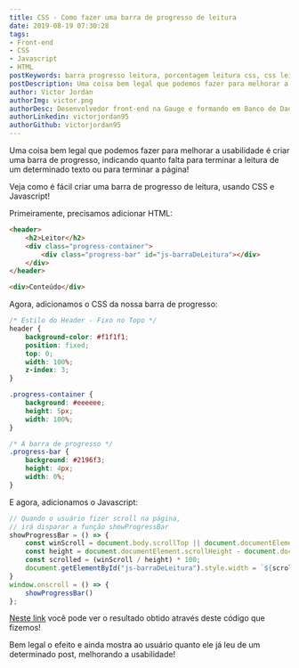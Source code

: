 ```yaml
---
title: CSS - Como fazer uma barra de progresso de leitura
date: 2019-08-19 07:30:28
tags:
- Front-end
- CSS
- Javascript
- HTML
postKeywords: barra progresso leitura, porcentagem leitura css, css leitura barra, barra, leitura, progresso, progressbar js, css barra
postDescription: Uma coisa bem legal que podemos fazer para melhorar a usabilidade é criar uma barra de progresso indicando quanto falta para terminar a leitura de um determinado ou terminar a página! Veja como é fácil criar uma barra de progresso de leitura, usando CSS e Javascript!
author: Victor Jordan
authorImg: victor.png
authorDesc: Desenvolvedor front-end na Gauge e formando em Banco de Dados pela Fatec, apaixonado por usabilidade, performance e UX!
authorLinkedin: victorjordan95
authorGithub: victorjordan95
---
```


Uma coisa bem legal que podemos fazer para melhorar a usabilidade
é criar uma barra de progresso, indicando quanto falta para 
terminar a leitura de um determinado texto ou para terminar a página!

Veja como é fácil criar uma barra de progresso de leitura,
usando CSS e Javascript!

<!-- more -->

Primeiramente, precisamos adicionar HTML:

```HTML
<header>
    <h2>Leitor</h2>
    <div class="progress-container">
        <div class="progress-bar" id="js-barraDeLeitura"></div>
    </div> 
</header>

<div>Conteúdo</div>
```

Agora, adicionamos o CSS da nossa barra de progresso:

```CSS
/* Estilo do Header - Fixo no Topo */
header {
    background-color: #f1f1f1;
    position: fixed;
    top: 0;
    width: 100%;
    z-index: 3;
}

.progress-container {
    background: #eeeeee;
    height: 5px;
    width: 100%;
}

/* A barra de progresso */
.progress-bar {
    background: #2196f3;
    height: 4px;
    width: 0%;
}
```

E agora, adicionamos o Javascript:

```javascript
// Quando o usuário fizer scroll na página, 
// irá disparar a função showProgressBar
showProgressBar = () => {
    const winScroll = document.body.scrollTop || document.documentElement.scrollTop;
    const height = document.documentElement.scrollHeight - document.documentElement.clientHeight;
    const scrolled = (winScroll / height) * 100;
    document.getElementById("js-barraDeLeitura").style.width = `${scrolled}%`;
}
window.onscroll = () => {
    showProgressBar()
};
```

[Neste link](https://codepen.io/victorjordan95/pen/KORWjy) você pode ver o resultado obtido 
através deste código que fizemos!

Bem legal o efeito e ainda mostra ao usuário quanto ele já 
leu de um determinado post, melhorando a usabilidade!